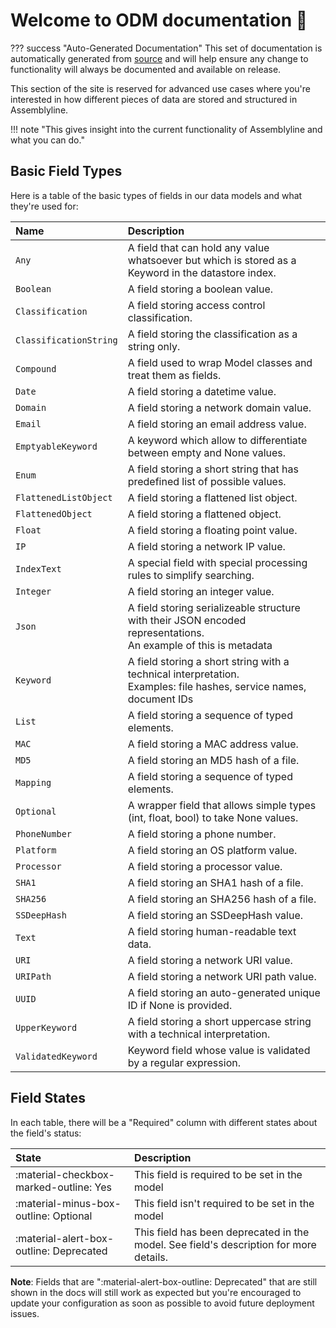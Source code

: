 # Welcome to ODM documentation 📝

??? success "Auto-Generated Documentation"
    This set of documentation is automatically generated from
    [source](https://github.com/CybercentreCanada/assemblyline-base/tree/master/assemblyline/odm)
    and will help ensure any change to functionality will always be documented and available on release.

This section of the site is reserved for advanced use cases where you're interested in how different pieces of data are
stored and structured in Assemblyline.

!!! note "This gives insight into the current functionality of Assemblyline and what you can do."


## Basic Field Types
Here is a table of the basic types of fields in our data models and what they're used for:

|Name|Description|
|:---|:----------|
| `Any` | A field that can hold any value whatsoever but which is stored as a Keyword in the datastore index. |
| `Boolean` | A field storing a boolean value. |
| `Classification` | A field storing access control classification. |
| `ClassificationString` | A field storing the classification as a string only. |
| `Compound` | A field used to wrap Model classes and treat them as fields. |
| `Date` | A field storing a datetime value. |
| `Domain` | A field storing a network domain value. |
| `Email` | A field storing an email address value. |
| `EmptyableKeyword` | A keyword which allow to differentiate between empty and None values. |
| `Enum` | A field storing a short string that has predefined list of possible values. |
| `FlattenedListObject` | A field storing a flattened list object. |
| `FlattenedObject` | A field storing a flattened object. |
| `Float` | A field storing a floating point value. |
| `IP` | A field storing a network IP value. |
| `IndexText` | A special field with special processing rules to simplify searching. |
| `Integer` | A field storing an integer value. |
| `Json` | A field storing serializeable structure with their JSON encoded representations.<br>An example of this is metadata |
| `Keyword` | A field storing a short string with a technical interpretation.<br>Examples: file hashes, service names, document IDs |
| `List` | A field storing a sequence of typed elements. |
| `MAC` | A field storing a MAC address value. |
| `MD5` | A field storing an MD5 hash of a file. |
| `Mapping` | A field storing a sequence of typed elements. |
| `Optional` | A wrapper field that allows simple types (int, float, bool) to take None values. |
| `PhoneNumber` | A field storing a phone number. |
| `Platform` | A field storing an OS platform value. |
| `Processor` | A field storing a processor value. |
| `SHA1` | A field storing an SHA1 hash of a file. |
| `SHA256` | A field storing an SHA256 hash of a file. |
| `SSDeepHash` | A field storing an SSDeepHash value. |
| `Text` | A field storing human-readable text data. |
| `URI` | A field storing a network URI value. |
| `URIPath` | A field storing a network URI path value. |
| `UUID` | A field storing an auto-generated unique ID if None is provided. |
| `UpperKeyword` | A field storing a short uppercase string with a technical interpretation. |
| `ValidatedKeyword` | Keyword field whose value is validated by a regular expression. |


## Field States
In each table, there will be a "Required" column with different states about the field's status:

|State|Description|
|:---|:----------|
|:material-checkbox-marked-outline: Yes|This field is required to be set in the model|
|:material-minus-box-outline: Optional|This field isn't required to be set in the model|
|:material-alert-box-outline: Deprecated|This field has been deprecated in the model. See field's description for more details.|

__Note__: Fields that are ":material-alert-box-outline: Deprecated" that are still shown in the docs will still work as expected but you're encouraged to update your configuration as soon as possible to avoid future deployment issues.
